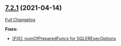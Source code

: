 ## [7.2.1](https://ugate.github.io/sqler/tree/v7.2.1) (2021-04-14)
[Full Changelog](https://ugate.github.io/sqler/compare/v7.2.0...v7.2.1)


__Fixes:__
* [[FIX]: numOfPreparedFuncs for SQLERExecOptions](https://ugate.github.io/sqler/commit/f264224f7a6256a3374f2fa108ae7ba61b366bdd)